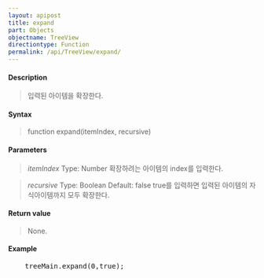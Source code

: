 ```yaml
---
layout: apipost
title: expand
part: Objects
objectname: TreeView
directiontype: Function
permalink: /api/TreeView/expand/
---
```



#### Description

> 입력된 아이템을 확장한다.

#### Syntax

> function expand(itemIndex, recursive)

#### Parameters

> *itemIndex*
> Type: Number
> 확장하려는 아이템의 index를 입력한다.

> *recursive*
> Type: Boolean
> Default: false
> true를 입력하면 입력된 아이템의 자식아이템까지 모두 확장한다.

#### Return value

> None.

#### Example

<pre class="prettyprint">
    treeMain.expand(0,true);
</pre>

